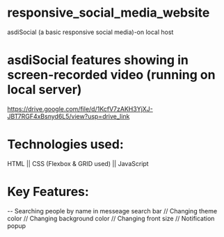 # responsive_social_media_website
asdiSocial (a basic responsive social media)-on local host

# asdiSocial features showing in screen-recorded video (running on local server)
https://drive.google.com/file/d/1KcfV7zAKH3YjXJ-JBT7RGF4xBsnyd6L5/view?usp=drive_link

# Technologies used:
HTML ||
CSS (Flexbox & GRID used) ||
JavaScript

# Key Features:
-- Searching people by name in messeage search bar
// Changing theme color
// Changing background color
// Changing front size
// Notification popup 



